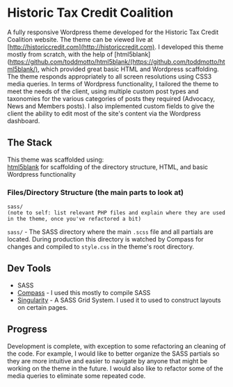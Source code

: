 # Historic Tax Credit Coalition
A fully responsive Wordpress theme developed for the Historic Tax Credit Coalition website. The theme can be viewed live at [http://historiccredit.com](http://historiccredit.com). I developed this theme mostly from scratch, with the help of [html5blank](https://github.com/toddmotto/html5blank/(https://github.com/toddmotto/html5blank/), which provided great basic HTML and Wordpress scaffolding. The theme responds appropriately to all screen resolutions using CSS3 media queries. In terms of Wordpress functionality, I tailored the theme to meet the needs of the client, using multiple custom post types and taxonomies for the various categories of posts they required (Advocacy, News and Members posts). I also implemented custom fields to give the client the ability to edit most of the site's content via the Wordpress dashboard.

## The Stack
This theme was scaffolded using:  
[html5blank](https://github.com/toddmotto/html5blank/) for scaffolding of the directory structure, HTML, and basic Wordpress functionality

### Files/Directory Structure (the main parts to look at)
```
sass/
(note to self: list relevant PHP files and explain where they are used in the theme, once you've refactored a bit)
```
`sass/` - The SASS directory where the main `.scss` file and all partials are located. During production this directory is watched by Compass for changes and compiled to `style.css` in the theme's root directory.

## Dev Tools
* SASS
* [Compass](http://compass-style.org/) - I used this mostly to compile SASS
* [Singularity](https://github.com/at-import/Singularity) - A SASS Grid System. I used it to used to construct layouts on certain pages.

## Progress
Development is complete, with exception to some refactoring an cleaning of the code. For example, I would like to better organize the SASS partials so they are more intuitive and easier to navigate by anyone that might be working on the theme in the future. I would also like to refactor some of the media queries to eliminate some repeated code.

